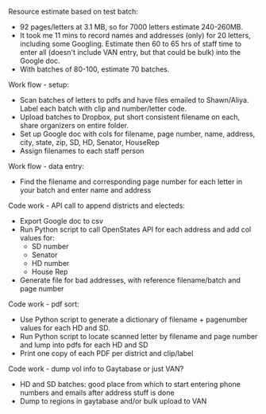 
Resource estimate based on test batch:
- 92 pages/letters at 3.1 MB, so for 7000 letters estimate 240-260MB.
- It took me 11 mins to record names and addresses (only) for 20 letters, including some Googling. Estimate then 60 to 65 hrs of staff time to enter all (doesn't include VAN entry, but that could be bulk) into the Google doc.
- With batches of 80-100, estimate 70 batches.


Work flow - setup:
- Scan batches of letters to pdfs and have files emailed to Shawn/Aliya. Label each batch with clip and number/letter code.
- Upload batches to Dropbox, put short consistent filename on each, share organizers on entire folder.
- Set up Google doc with cols for filename, page number, name, address, city, state, zip, SD, HD, Senator, HouseRep
- Assign filenames to each staff person


Work flow - data entry:
- Find the filename and corresponding page number for each letter in your batch and enter name and address


Code work - API call to append districts and electeds:
- Export Google doc to csv
- Run Python script to call OpenStates API for each address and add col values for:
	+ SD number
	+ Senator
	+ HD number
	+ House Rep
- Generate file for bad addresses, with reference filename/batch and page number


Code work - pdf sort:
- Use Python script to generate a dictionary of filename + pagenumber values for each HD and SD.
- Run Python script to locate scanned letter by filename and page number and lump into pdfs for each HD and SD
- Print one copy of each PDF per district and clip/label


Code work - dump vol info to Gaytabase or just VAN?
- HD and SD batches: good place from which to start entering phone numbers and emails after address stuff is done
- Dump to regions in gaytabase and/or bulk upload to VAN
